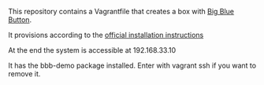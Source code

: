 This repository contains a Vagrantfile that creates a box with [Big Blue Button](http://bigbluebutton.org/).

It provisions according to the [official installation instructions](http://code.google.com/p/bigbluebutton/wiki/InstallationUbuntu)

At the end the system is accessible at 192.168.33.10

It has the bbb-demo package installed. Enter with vagrant ssh if you want to remove it.
